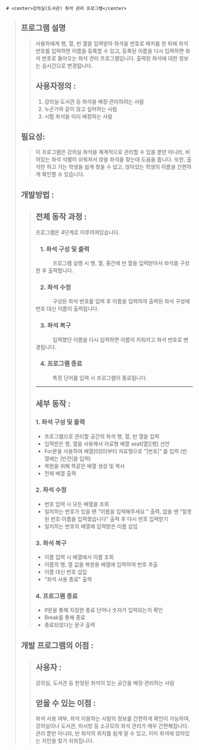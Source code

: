 	# <center>강의실(도서관) 좌석 관리 프로그램</center>

>##	프로그램 설명 
>>
>>	사용자에게 행, 열, 빈 열을 입력받아 좌석을 번호로 배치를 한 뒤에 좌석 번호를 입력하면 이름을 등록할 수 있고, 등록된 이름을 다시 입력하면 좌석 번호로 돌아오는 좌석 관리 프로그램입니다. 출력된 좌석에 대한 정보는 실시간으로 변경됩니다.
>>
>>##	사용자정의 :
>>1. 강의실·도서관 등 좌석을 배정·관리하려는 사람
>>2. 누군가와 같이 앉고 싶어하는 사람
>>3. 시험 좌석을 미리 배정하는 사람
>
>##	필요성:
>>	이 프로그램은 강의실 좌석을 체계적으로 관리할 수 있을 뿐만 아니라, 비어있는 좌석 식별이 쉬워져서 앉을 좌석을 찾는데 도움을 줍니다. 또한, 출석만 하고 가는 학생을 쉽게 찾을 수 있고, 앉아있는 학생의 이름을 간편하게 확인할 수 있습니다. 	
>
>
>##	개발방법 :
>>##	전체 동작 과정 : 
>>
>>	프로그램은 4단계로 이루어져있습니다. 
>>
>>### &ensp; 1. 좌석 구성 및 출력
>>	&ensp;&ensp;&ensp;&ensp;&ensp;&ensp; 프로그램 실행 시 행, 열, 중간에 빈 열을 입력받아서 좌석을 구성한 후 출력합니다.
>>### &ensp; 2. 좌석 수정
>>	&ensp;&ensp;&ensp;&ensp;&ensp;&ensp; 구성된 좌석 번호를 입력 후 이름을 입력하여 출력된 좌석 구성에 번호 대신 이름이 출력됩니다. 
>>### &ensp; 3. 좌석 복구
>>	&ensp;&ensp;&ensp;&ensp;&ensp;&ensp; 입력했던 이름을 다시 입력하면 이름이 지워지고 좌석 번호로 변경됩니다.
>>### &ensp; 4. 프로그램 종료
>>  &ensp;&ensp;&ensp;&ensp;&ensp;&ensp; 특정 단어를 입력 시 프로그램이 종료됩니다.
>>
>> -----
>>##	세부 동작  : 
>>### 1. 좌석 구성 및 출력
>>+ 프로그램으로 관리할 공간의 좌석 행, 열, 빈 열을 입력  
>>+ 입력받은 행, 열을 사용해서 자료형 배열 seat[열][헹] 선언
>>+ For문을 사용하여 배열[0][0]부터 자료형으로 "|번호|" 를 입력 (빈 열에는 |빈칸|을 입력)
>>+ 복원을 위해 똑같은 배열 생성 및 복사
>>+ 전체 배열 출력
>>### 2. 좌석 수정
>>+ 번호 입력 시 모든 배열을 조회
>>+ 일치하는 번호가 있을 떈 "이름을 입력해주세요 " 출력, 없을 땐 "잘못된 번호·이름을 입력했습니다" 출력 후 다시 번호 입력받기
>>+ 일치하는 번호의 배열에 입력받은 이름 삽입
>>### 3. 좌석 복구
>>+ 이름 입력 시 배열에서 이름 조회
>>+ 이름의 행, 열 값을 복원용 배열에 입력하여 번호 추출
>>+ 이름 대신 번호 삽입
>>+ "좌석 사용 종료" 출력
>>### 4. 프로그램 종료
>>+ If문을 통해 지정한 종료 단어나 숫자가 입력되는지 확인
>>+ Break를 통해 종료
>>+ 종료되었다는 문구 출력
>
>## 개발 프로그램의 이점 :
>>## 사용자 : 
>>강의실, 도서관 등 한정된 좌석이 있는 공간을 배정·관리하는 사람
>>
>>## 얻을 수 있는 이점 : 
>> 좌석 사용 여부, 좌석 이용하는 사람의 정보를 간편하게 확인이 가능하여, 강의실이나 도서관, 피시방 등 소규모의 좌석 관리가 매우 간편해집니다. 관리 뿐만 아니라, 빈 좌석의 위치를 쉽게 알 수 있고, 이미 좌석에 앉아있는 지인을 찾기 쉬워집니다.
>>
>> 

